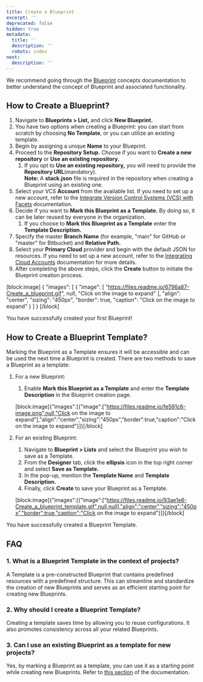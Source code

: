 ```yaml
---
title: Create a Blueprint
excerpt: ''
deprecated: false
hidden: true
metadata:
  title: ''
  description: ''
  robots: index
next:
  description: ''
---
```

We recommend going through the [Blueprint](https://readme.facets.cloud/docs/blueprint) concepts documentation to better understand the concept of Blueprint and associated functionality.

## How to Create a Blueprint?

1. Navigate to **Blueprints > List,** and click **New Blueprint.**
2. You have two options when creating a Blueprint: you can start from scratch by choosing **No Template**, or you can utilize an existing template.
3. Begin by assigning a unique **Name** to your Blueprint. 
4. Proceed to the **Repository Setup.** Choose if you want to **Create a new repository** or **Use an existing repository.**
   1. If you opt to **Use an existing repository,** you will need to provide the **Repository URL**(mandatory).  
      **Note:** A **stack.json** file is required in the repository when creating a Blueprint using an existing one.
5. Select your VCS **Account** from the available list. If you need to set up a new account, refer to the [Integrate Version Control Systems (VCS) with Facets](https://readme.facets.cloud/docs/integrating-vcs-accounts) documentation.
6. Decide if you want to **Mark this Blueprint as a Template.** By doing so, it can be later reused by everyone in the organization.
   1. If you choose to **Mark this Blueprint as a Template** enter the **Template Description.**
7. Specify the master **Branch Name** (for example, "main" for GitHub or "master" for Bitbucket) and **Relative Path.**
8. Select your **Primary Cloud** provider and begin with the default JSON for resources. If you need to set up a new account, refer to the [Integrating Cloud Accounts](https://readme.facets.cloud/docs/integrating-cloud-accounts) documentation for more details.
9. After completing the above steps, click the **Create** button to initiate the Blueprint creation process.

[block:image]
{
  "images": [
    {
      "image": [
        "https://files.readme.io/6796a87-Create_a_blueprint.gif",
        null,
        "Click on the image to expand"
      ],
      "align": "center",
      "sizing": "450px",
      "border": true,
      "caption": "Click on the image to expand"
    }
  ]
}
[/block]


You have successfully created your first Blueprint!

## How to Create a Blueprint Template?

Marking the Blueprint as a Template ensures it will be accessible and can be used the next time a Blueprint is created. There are two methods to save a Blueprint as a template:

1. For a new Blueprint:

   1. Enable **Mark this Blueprint as a Template** and enter the **Template Description** in the Blueprint creation page.

   [block:image]{"images":[{"image":["https://files.readme.io/fe591c6-image.png",null,"Click on the image to expand"],"align":"center","sizing":"450px","border":true,"caption":"Click on the image to expand"}]}[/block]
2. For an existing Blueprint:

   1. Navigate to **Blueprint > Lists** and select the Blueprint you wish to save as a Template.
   2. From the **Designer** tab, click the **ellipsis** icon in the top right corner and select **Save as Template.**
   3. In the pop-up, mention the **Template Name** and **Template Description.**
   4. Finally, click **Create** to save your Blueprint as a Template.

   [block:image]{"images":[{"image":["https://files.readme.io/93ae1e6-Create_a_blueprint_template.gif",null,null],"align":"center","sizing":"450px","border":true,"caption":"Click on the image to expand"}]}[/block]

You have successfully created a Blueprint Template.

## FAQ

### 1. What is a Blueprint Template in the context of projects?

A Template is a pre-constructed Blueprint that contains predefined resources with a predefined structure. This can streamline and standardize the creation of new Blueprints and serves as an efficient starting point for creating new Blueprints.

### 2. Why should I create a Blueprint Template?

Creating a template saves time by allowing you to reuse configurations. It also promotes consistency across all your related Blueprints.

### 3. Can I use an existing Blueprint as a template for new projects?

Yes, by marking a Blueprint as a template, you can use it as a starting point while creating new Blueprints. Refer to [this section](https://readme.facets.cloud/v0.10/docs/discards#how-to-create-a-template) of the documentation.